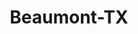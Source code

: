 ---
title: Beaumont-TX
slug: beaumont-tx
f_state:
- cms/state/texas.md
f_locations:
- cms/payday-loan/advance-america-2354.md
- cms/payday-loan/advance-america-2355.md
- cms/payday-loan/advance-america-2404.md
- cms/payday-loan/affiliated-banc-card-systems-3586.md
- cms/payday-loan/america-transfer-inc-4133.md
- cms/payday-loan/check-go-9928.md
- cms/payday-loan/first-cash-advance-18449.md
- cms/payday-loan/first-cash-advance-18478.md
- cms/payday-loan/mister-payroll-20992.md
- cms/payday-loan/mr-payroll-22221.md
- cms/payday-loan/mr-payroll-22247.md
- cms/payday-loan/mr-payroll-22248.md
- cms/payday-loan/mr-payroll-22249.md
- cms/payday-loan/triangle-check-cashing-27942.md
- cms/payday-loan/united-check-cashing-28155.md
updated-on: '2024-05-30T13:41:28.615Z'
created-on: '2024-05-30T13:41:28.615Z'
published-on: '2024-05-30T13:54:32.469Z'
f_city: Beaumont
layout: '[city].html'
tags: city
---
